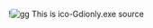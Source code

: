 !![gg](https://github.com/user-attachments/assets/55f8f871-55a7-4597-aecc-446f34366f42)  This is ico-Gdionly.exe source
